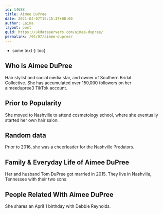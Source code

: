 ```yaml
---
id: 14688
title: Aimee DuPree
date: 2021-04-07T15:15:37+00:00
author: Laima
layout: post
guid: https://ukdataservers.com/aimee-dupree/
permalink: /04/07/aimee-dupree/
---
```


* some text
{: toc}


## Who is Aimee DuPree
                  
                  
                  
Hair stylist and social media star, and owner of Southern Bridal Collective. She has accumulated over 150,000 followers on her aimeedupree3 TikTok account.
                  
              
            
              
            
                
                
                
## Prior to Popularity
                  
                  
                  
She moved to Nashville to attend cosmetology school, where she eventually started her own hair salon. 
                  
              
            
              
            
                
                
                
## Random data
                  
                  
                  
Prior to 2016, she was a cheerleader for the Nashville Predators.
                  
              
            
              
            
                
                
                
## Family & Everyday Life of Aimee DuPree
                  
                  
                  
Her and husband Tom DuPree got married in 2015. They live in Nashville, Tennessee with their two sons.
                  
              
            
              
            
                
                
                
## People Related With Aimee DuPree
                  
                  
                  
She shares an April 1 birthday with Debbie Reynolds.
                  
              
            
              
            
                
              
            
              
              
            
            
              
            
          
          
          